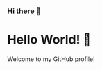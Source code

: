 ### Hi there 👋
# Hello World! 👋

Welcome to my GitHub profile!

<!-- Fade In Effect -->
<p id="hello-world">Hello World!</p>

<!-- Anime.js Generated CSS -->
<style>
  #hello-world {
    opacity: 0; /* Définissez l'opacité de départ */
  }
</style>

<!-- Anime.js Library -->
<script src="https://cdnjs.cloudflare.com/ajax/libs/animejs/3.2.1/anime.min.js"></script>
<!--

**sgrunber/sgrunber** is a ✨ _special_ ✨ repository because its `README.md` (this file) appears on your GitHub profile.

Here are some ideas to get you started:

- 🔭 I’m currently working on ...
- 🌱 I’m currently learning ...
- 👯 I’m looking to collaborate on ...
- 🤔 I’m looking for help with ...
- 💬 Ask me about ...
- 📫 How to reach me: ...
- 😄 Pronouns: ...
- ⚡ Fun fact: ...
-->
